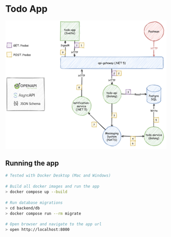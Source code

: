 # Todo App

![Todo App Architecture](doc/architecture.png)

## Running the app

```bash
# Tested with Docker Desktop (Mac and Windows)

# Build all docker images and run the app
> docker compose up --build

# Run database migrations
> cd backend/db
> docker compose run --rm migrate

# Open browser and navigate to the app url
> open http://localhost:8000
```

